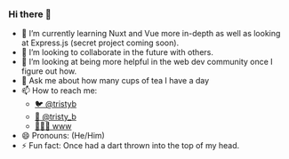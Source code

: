 ### Hi there 👋

- 🌱 I’m currently learning Nuxt and Vue more in-depth as well as looking at Express.js (secret project coming soon).
- 👯 I’m looking to collaborate in the future with others.
- 🤔 I’m looking at being more helpful in the web dev community once I figure out how.
- 💬 Ask me about how many cups of tea I have a day
- 📫 How to reach me: 
  - [🐦 @tristyb](https://www.twitter.com/tristyb) 
  - [📸 @tristy_b](https://www.instagram.com/tristy_b)
  - [👩🏻‍💻 www](https://tristanbrook.es)
- 😄 Pronouns: (He/Him)
- ⚡ Fun fact: Once had a dart thrown into the top of my head.
